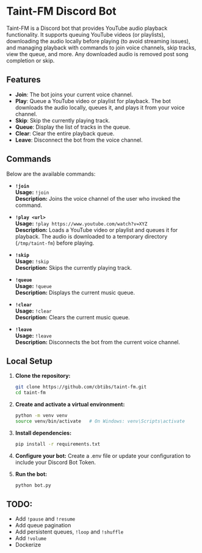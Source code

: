 # Taint-FM Discord Bot

Taint-FM is a Discord bot that provides YouTube audio playback functionality. It supports queuing YouTube videos (or playlists), downloading the audio locally before playing (to avoid streaming issues), and managing playback with commands to join voice channels, skip tracks, view the queue, and more. Any downloaded audio is removed post song completion or skip.

## Features

- **Join**: The bot joins your current voice channel.
- **Play**: Queue a YouTube video or playlist for playback. The bot downloads the audio locally, queues it, and plays it from your voice channel.
- **Skip**: Skip the currently playing track.
- **Queue**: Display the list of tracks in the queue.
- **Clear**: Clear the entire playback queue.
- **Leave**: Disconnect the bot from the voice channel.

## Commands

Below are the available commands:

- **`!join`**  
  **Usage:** `!join`  
  **Description:** Joins the voice channel of the user who invoked the command.

- **`!play <url>`**  
  **Usage:** `!play https://www.youtube.com/watch?v=XYZ`  
  **Description:** Loads a YouTube video or playlist and queues it for playback. The audio is downloaded to a temporary directory (`/tmp/taint-fm`) before playing.

- **`!skip`**  
  **Usage:** `!skip`  
  **Description:** Skips the currently playing track.

- **`!queue`**  
  **Usage:** `!queue`  
  **Description:** Displays the current music queue.

- **`!clear`**  
  **Usage:** `!clear`  
  **Description:** Clears the current music queue.

- **`!leave`**  
  **Usage:** `!leave`  
  **Description:** Disconnects the bot from the current voice channel.

## Local Setup

1. **Clone the repository:**

   ```bash
   git clone https://github.com/cbtibs/taint-fm.git
   cd taint-fm
   ```
2. **Create and activate a virtual environment:**
    ```bash
    python -m venv venv
    source venv/bin/activate   # On Windows: venv\Scripts\activate
    ```
3. **Install dependencies:**
    ```bash
    pip install -r requirements.txt
    ```
4. **Configure your bot:**
      Create a .env file or update your configuration to include your Discord Bot Token.

5. **Run the bot:**
    ```bash
    python bot.py
    ```

## TODO:
* Add `!pause` and `!resume`
* Add queue pagination
* Add persistent queues, `!loop` and `!shuffle`
* Add `!volume`
* Dockerize

